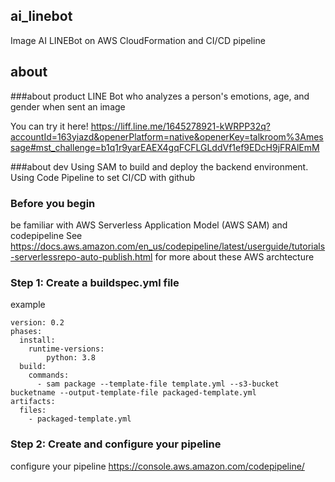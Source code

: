 ## ai_linebot
Image AI LINEBot on AWS CloudFormation and CI/CD pipeline

## about

###about product
LINE Bot who analyzes a person's emotions, age, and gender when sent an image

You can try it here!
https://liff.line.me/1645278921-kWRPP32q?accountId=163yiazd&openerPlatform=native&openerKey=talkroom%3Amessage#mst_challenge=b1q1r9yarEAEX4gqFCFLGLddVf1ef9EDcH9jFRAlEmM

###about dev
Using SAM to build and deploy the backend environment.
Using Code Pipeline to set CI/CD with github

### Before you begin
be familiar with AWS Serverless Application Model (AWS SAM) and codepipeline
See https://docs.aws.amazon.com/en_us/codepipeline/latest/userguide/tutorials-serverlessrepo-auto-publish.html for more about these AWS archtecture


### Step 1: Create a buildspec.yml file

example
```
version: 0.2
phases:
  install:
    runtime-versions:
        python: 3.8
  build:
    commands:
      - sam package --template-file template.yml --s3-bucket bucketname --output-template-file packaged-template.yml
artifacts:
  files:
    - packaged-template.yml
```

### Step 2: Create and configure your pipeline

configure your pipeline
https://console.aws.amazon.com/codepipeline/
